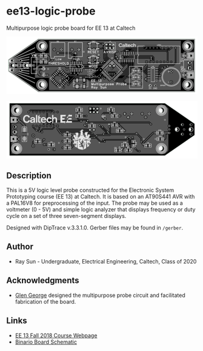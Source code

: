 # ee13-logic-probe
Multipurpose logic probe board for EE 13 at Caltech

![front](img/logic-probe-front.PNG)

![back](img/logic-probe-back.PNG)

## Description
This is a 5V logic level probe constructed for the Electronic System Prototyping course (EE 13) at Caltech. It is based on an AT90S441 AVR with a PAL16V8 for preprocessing of the input. The probe may be used as a voltmeter (0 - 5V) and simple logic analyzer that displays frequency or duty cycle on a set of three seven-segment displays.

Designed with DipTrace v.3.3.1.0. Gerber files may be found in `/gerber`.

## Author
- Ray Sun - Undergraduate, Electrical Engineering, Caltech, Class of 2020

## Acknowledgments
* [Glen George](https://directory.caltech.edu/personnel/gleng) designed the multipurpose probe circuit and facilitated fabrication of the board.

## Links
* [EE 13 Fall 2018 Course Webpage](http://wolverine.caltech.edu/ee13/)
* [Binario Board Schematic](http://wolverine.caltech.edu/ee13/projects/probe/5xprobe6sch.pdf)
